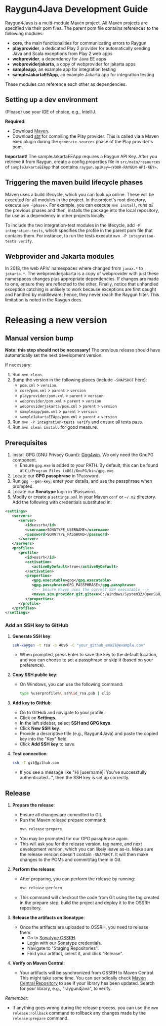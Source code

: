 # Raygun4Java Development Guide

Raygun4Java is a multi-module Maven project.
All Maven projects are specified via their pom files.
The parent pom file contains references to the following modules:
* <b>core</b>, the main functionalities for communicating errors to Raygun
* <b>playprovider</b>, a dedicated Play 2 provider for automatically sending Java and Scala exceptions from Play 2 web apps
* <b>webprovider</b>, a dependency for Java EE apps
* <b>webproviderjakarta</b>, a copy of webprovider for jakarta apps
* <b>sampleapp</b>, an example app for integration testing
* <b>sampleJakartaEEApp</b>, an example Jakarta app for integration testing

These modules can reference each other as dependencies.

## Setting up a dev environment
(Please) use your IDE of choice, e.g., IntelliJ.

<b>Required:</b>
- Download [Maven](https://maven.apache.org/download.cgi).
- Download [sbt](https://www.scala-sbt.org/download.html) for compiling the Play provider. This is called via a Maven exec plugin during the `generate-sources` phase of the Play provider's pom.

<b>Important!</b> The sampleJakartaEEApp requires a Raygun API Key.
After you retrieve it from Raygun, create a config.properties file in `src/main/resources` of `sampleJakartaEEApp` that contains `raygun.apiKey=<YOUR-RAYGUN-API-KEY>`.

## Triggering the maven build lifecycle phases

Maven uses a build lifecycle, which you can look up online.
These will be executed for all modules in the project.
In the project's root directory, execute `mvn <phase>`.
For example, you can execute `mvn install`, runs *all* the previous phases and then, installs the package into the local repository, for use as a dependency in other projects locally.

To include the two integration-test modules in the lifecycle, add `-P integration-tests`, which specifies the profile in the parent pom file that contains them.
For instance, to run the tests execute `mvn -P integration-tests verify`.

## Webprovider and Jakarta modules
In 2018, the web APIs' namespaces where changed from `javax.*` to `jakarta.*`.
The webproviderjakarta is a copy of webprovider with just these namespaces changes plus appropriate dependencies.
If changes are made to one, ensure they are reflected to the other.
Finally, notice that unhandled exception catching is unlikely to work because exceptions are first caught and handled by middleware; hence, they never reach the Raygun filter.
This limitation is noted in the Raygun docs.


# Releasing a new version

## Manual version bump
**Note: this step should not be necessary!** The previous release should have automatically set the next development version.

If necessary:
1. Run `mvn clean`.
2. Bump the version in the following places (include `-SNAPSHOT` here):
    - `pom.xml` > `version`.
    - `core/pom.xml` > `parent` > `version`
    - `playprovider/pom.xml` > `parent` > `version`
    - `webprovider/pom.xml` > `parent` > `version`
    - `webproviderjakarta/pom.xml` > `parent` > `version`
    - `sampleapp/pom.xml` > `parent` > `version`
    - `sampleJakartaEEApp/pom.xml` > `parent` > `version`
3. Run `mvn -P integration-tests verify` and ensure all tests pass.
4. Run `mvn clean install` for good measure.

## Prerequisites

1. Install GPG (GNU Privacy Guard): [Gpg4win](https://gpg4win.org/download.html). We only need the GnuPG component.
    - Ensure `gpg.exe` is added to your PATH. By default, this can be found at `C:/Program Files (x86)/GnuPG/bin/gpg.exe`.
2. Locate our **GPG passphrase** in 1Password.
3. Run `gpg --gen-key`, enter your details, and use the passphrase when prompted.
4. Locate our **Sonatype** login in 1Password.
5. Modify or create a `settings.xml` in your Maven `conf` or `~/.m2` directory. Add the following with credentials substituted in:
```xml
<settings>
   <servers>
      <server>
         <id>ossrh</id>
         <username>SONATYPE_USERNAME</username>
         <password>SONATYPE_PASSWORD</password>
      </server>
   </servers>
   <profiles>
      <profile>
         <id>ossrh</id>
         <activation>
            <activeByDefault>true</activeByDefault>
         </activation>
         <properties>
            <gpg.executable>gpg</gpg.executable>
            <gpg.passphrase>GPG_PASSPHRASE</gpg.passphrase>
            <!-- Ensure Maven uses the correct SSH executable -->
            <maven.scm.provider.git.gitexe>C:/Windows/System32/OpenSSH/ssh.exe</maven.scm.provider.git.gitexe>
         </properties>
      </profile>
   </profiles>
</settings>
```

### Add an SSH key to GitHub

1. **Generate SSH key**:
   ```bash
   ssh-keygen -t rsa -b 4096 -C "your_github_email@example.com"
   ```
   - When prompted, press Enter to save the key to the default location, and you can choose to set a passphrase or skip it (based on your preference).

2. **Copy SSH public key**:
   - On Windows, you can use the following command:
     ```bash
     type %userprofile%\.ssh\id_rsa.pub | clip
     ```

3. **Add key to GitHub**:
   - Go to GitHub and navigate to your profile.
   - Click on **Settings**.
   - In the left sidebar, select **SSH and GPG keys**.
   - Click **New SSH key**.
   - Provide a descriptive title (e.g., Raygun4Java) and paste the copied key into the "Key" field.
   - Click **Add SSH key** to save.

4. **Test connection**:
   ```bash
   ssh -T git@github.com
   ```
   - If you see a message like "Hi [username]! You've successfully authenticated...", then the SSH key is set up correctly.

## Release

1. **Prepare the release**:
    - Ensure all changes are committed to Git.
    - Run the Maven release prepare command:
      ```bash
      mvn release:prepare
      ```
    - You may be prompted for our GPG passphrase again.
    - This will ask you for the release version, tag name, and next development version, which you can likely leave as-is. Make sure the release version doesn't contain `-SNAPSHOT`. It will then make changes to the POMs and commit/tag them in Git.

2. **Perform the release**:
    - After preparing, you can perform the release by running:
      ```bash
      mvn release:perform
      ```
    - This command will checkout the code from Git using the tag created in the prepare step, build the project and deploy it to the OSSRH repository.

3. **Release the artifacts on Sonatype**:
    - Once the artifacts are uploaded to OSSRH, you need to release them:
        - Go to [Sonatype OSSRH](https://oss.sonatype.org/).
        - Login with our Sonatype credentials.
        - Navigate to "Staging Repositories".
        - Find your artifact, select it, and click "Release".

4. **Verify on Maven Central**:
    - Your artifacts will be synchronized from OSSRH to Maven Central. This might take some time. You can periodically check [Maven Central Repository](https://search.maven.org/) to see if your library has been updated. Search for your library, e.g., "raygun4java", to verify.

*Remember:*
- If anything goes wrong during the release process, you can use the `mvn release:rollback` command to rollback any changes made by the `release:prepare` command.
